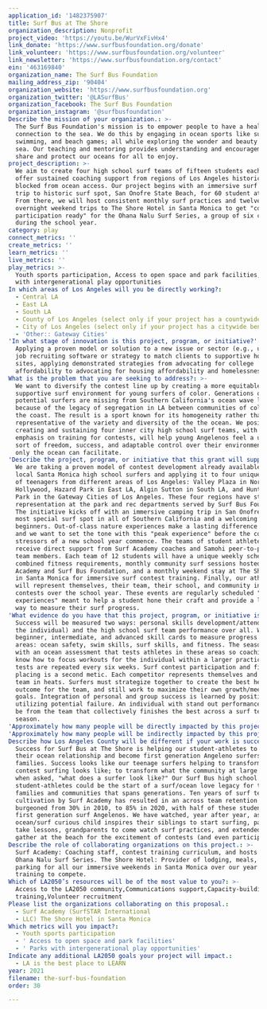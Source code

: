 ```yaml
---
application_id: '1482375907'
title: Surf Bus at The Shore
organization_description: Nonprofit
project_video: 'https://youtu.be/WurVxFivHx4'
link_donate: 'https://www.surfbusfoundation.org/donate'
link_volunteer: 'https://www.surfbusfoundation.org/volunteer'
link_newsletter: 'https://www.surfbusfoundation.org/contact'
ein: '463169840'
organization_name: The Surf Bus Foundation
mailing_address_zip: '90404'
organization_website: 'https://www.surfbusfoundation.org'
organization_twitter: '@LASurfBus'
organization_facebook: The Surf Bus Foundation
organization_instagram: '@surfbusfoundation'
Describe the mission of your organization.: >-
  The Surf Bus Foundation's mission is to empower people to have a healing
  connection to the sea. We do this by engaging in ocean sports like surfing,
  swimming, and beach games; all while exploring the wonder and beauty of the
  sea. Our teaching and mentoring provides understanding and encouragement to
  share and protect our oceans for all to enjoy.
project_description: >-
  We aim to create four high school surf teams of fifteen students each and
  offer sustained coaching support from regions of Los Angeles historically
  blocked from ocean access. Our project begins with an immersive surf camping
  trip to historic surf spot, San Onofre State Beach, for 60 student athletes.
  From there, we will host consistent monthly surf practices and twelve
  overnight weekend trips to The Shore Hotel in Santa Monica to get "contest
  participation ready" for the Ohana Nalu Surf Series, a group of six contests
  during the school year.
category: play
connect_metrics: ''
create_metrics: ''
learn_metrics: ''
live_metrics: ''
play_metrics: >-
  Youth sports participation, Access to open space and park facilities, Parks
  with intergenerational play opportunities
In which areas of Los Angeles will you be directly working?:
  - Central LA
  - East LA
  - South LA
  - County of Los Angeles (select only if your project has a countywide benefit)
  - City of Los Angeles (select only if your project has a citywide benefit)
  - 'Other:: Gateway Cities'
'In what stage of innovation is this project, program, or initiative?': >-
  Applying a proven model or solution to a new issue or sector (e.g., using a
  job recruiting software or strategy to match clients to supportive housing
  sites, applying demonstrated strategies from advocating for college
  affordability to advocating for housing affordability and homelessness, etc.)
What is the problem that you are seeking to address?: >-
  We want to diversify the contest line up by creating a more equitable and
  supportive surf environment for young surfers of color. Generations of
  potential surfers are missing from Southern California's ocean wave line-ups
  because of the legacy of segregation in LA between communities of color and
  the coast. The result is a sport known for its homogeneity rather than one
  representative of the variety and diversity of the the ocean. We posit that
  creating and sustaining four inner city high school surf teams, with an
  emphasis on training for contests, will help young Angelenos feel a unique
  sort of freedom, success, and adaptable control over their environment that
  only the ocean can facilitate.
'Describe the project, program, or initiative that this grant will support to address the problem identified.': >-
  We are taking a proven model of contest development already available to our
  local Santa Monica high school surfers and applying it to four unique groups
  of teenagers from different areas of Los Angeles: Valley Plaza in North
  Hollywood, Hazard Park in East LA, Algin Sutton in South LA, and Huntington
  Park in the Gateway Cities of Los Angeles. These four regions have strong Teen
  representation at the park and rec departments served by Surf Bus Foundation.
  The initiative kicks off with an immersive camping trip in San Onofre--the
  most special surf spot in all of Southern California and a welcoming place for
  beginners. Out-of-class nature experiences make a lasting difference for youth
  and we want to set the tone with this "peak experience" before the common
  stressors of a new school year commence. The teams of student athletes will
  receive direct support from Surf Academy coaches and Samohi peer-to-peer surf
  team members. Each team of 12 students will have a unique weekly schedule of
  combined fitness requirements, monthly community surf sessions hosted by Surf
  Academy and Surf Bus Foundation, and a monthly weekend stay at The Shore Hotel
  in Santa Monica for immersive surf contest training. Finally, our athletes
  will represent themselves, their team, their school, and community in 6 surf
  contests over the school year. These events are regularly scheduled "peak
  experiences" meant to help a student hone their craft and provide a low-stakes
  way to measure their surf progress.
'What evidence do you have that this project, program, or initiative is or will be successful, and how will you define and measure success?': >-
  Success will be measured two ways: personal skills development/attendance (of
  the individual) and the high school surf team performance over all. We use
  beginner, intermediate, and advanced skill cards to measure progress in 4
  areas: ocean safety, swim skills, surf skills, and fitness. The season begins
  with an ocean assessment that tests athletes in these areas so coaching staff
  know how to focus workouts for the individual within a larger practice. Skills
  tests are repeated every six weeks. Surf contest participation and final
  placing is a second metic. Each competitor represents themselves and their
  team in heats. Surfers must strategize together to create the best heat
  outcome for the team, and still work to maximize their own growth/meet their
  goals. Integration of personal and group success is learned by positively
  utilizing potential failure. An individual with stand out performances may not
  be from the team that collectively finishes the best across a surf team
  season.
'Approximately how many people will be directly impacted by this project, program, or initiative?': '104'
'Approximately how many people will be indirectly impacted by this project, program, or initiative?': '9600'
Describe how Los Angeles County will be different if your work is successful.: >-
  Success for Surf Bus at The Shore is helping our student-athletes to sustain
  their ocean relationship and become first generation Angeleno surfers in their
  families. Success looks like our teenage surfers helping to transform what
  contest surfing looks like; to transform what the community at large thinks of
  when asked, "what does a surfer look like?" Our Surf Bus high school
  student-athletes could be the start of a surf/ocean love legacy for their
  families and communities that spans generations. Ten years of surf team
  cultivation by Surf Academy has resulted in an across team retention rate that
  burgeoned from 30% in 2010, to 85% in 2020, with half of these students being
  first generation surf Angelenos. We have watched, year after year, as one
  ocean/surf curious child inspires their siblings to start surfing, parents to
  take lessons, grandparents to come watch surf practices, and extended families
  gather at the beach for the excitement of contests (and even participate).
Describe the role of collaborating organizations on this project.: >-
  Surf Academy: Coaching staff, contest training curriculum, and hosts of the
  Ohana Nalu Surf Series. The Shore Hotel: Provider of lodging, meals, and
  parking for all our immersive weekends in Santa Monica over our year of
  training to compete.
Which of LA2050’s resources will be of the most value to you?: >-
  Access to the LA2050 community,Communications support,Capacity-building and
  training,Volunteer recruitment
Please list the organizations collaborating on this proposal.:
  - Surf Academy (SurfSTAR International
  - LLC) The Shore Hotel in Santa Monica
Which metrics will you impact?:
  - Youth sports participation
  - ' Access to open space and park facilities'
  - ' Parks with intergenerational play opportunities'
Indicate any additional LA2050 goals your project will impact.:
  - LA is the best place to LEARN
year: 2021
filename: the-surf-bus-foundation
order: 30

---
```

